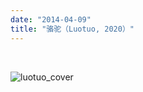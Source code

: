 ```yaml
---
date: "2014-04-09"
title: "骆驼（Luotuo, 2020）"
---
```

<br>

![luotuo_cover](/img/portfolio/luotuo/luotuo_cover.jpg)
